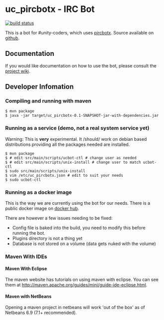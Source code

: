 # uc_pircbotx - IRC Bot
[![build
status](https://git.fossgalaxy.com/open-source/irc-bot/badges/master/build.svg)](https://git.fossgalaxy.com/open-source/irc-bot/commits/master)

This is a bot for #unity-coders, which uses [pircbotx][pircbotx]. Source available on
[github](http://git.unitycoders.co.uk/uc_pircbotx).

## Documentation
If you would like documentation on how to use the bot, please consult the
[project wiki](https://github.com/unitycoders/uc_pircbotx/wiki).

## Developer Infomation

### Compiling and running with maven
    $ mvn package
    $ java -jar target/uc_pircbotx-0.1-SNAPSHOT-jar-with-dependencies.jar

### Running as a service (demo, not a real system service yet)
Warning: This is **very** experimental. It /should/ work on debian based distributions providing all the packages needed are installed.

    $ mvn package
    $ # edit src/main/scripts/ucbot-ctl # change user as needed
    $ # edit src/main/scripts/unix-install # change user to match ucbot-ctl
    $ sudo src/main/scripts/unix-install
    $ vim /etc/uc_pircbotx.json # edit to suit your needs
    $ sudo ucbot-ctl

### Running as a docker image
This is the way we are currently using the bot for our needs. There is a
public docker image on [docker hub](https://hub.docker.com/r/webpigeon/uc_pircbotx/).

There are however a few issues needing to be fixed:
* Config file is baked into the build, you need to modify this before
  running the bot.
* Plugins directory is not a thing yet
* Database is not stored on a volume (data gets nuked with the volume)


### Maven With IDEs
#### Maven With Eclipse
The maven website has tutorials on using maven with eclipse. You can see them at http://maven.apache.org/guides/mini/guide-ide-eclipse.html.

#### Maven with NetBeans
Opening a maven project in netbeans will work 'out of the box' as of Netbeans 6.9 (7.1+ recommended).

[pircbotx]: http://code.google.com/p/pircbotx/
